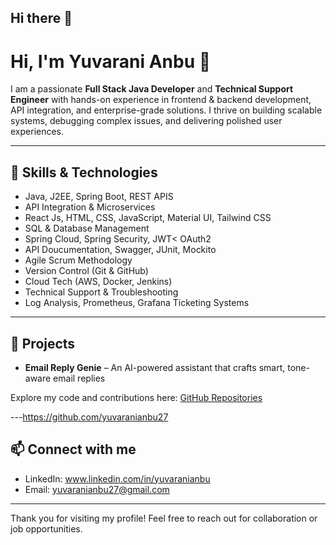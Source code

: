 
## Hi there 👋

# Hi, I'm Yuvarani Anbu 👋
I am a passionate **Full Stack Java Developer** and **Technical Support Engineer** with hands-on experience in frontend & backend development, API integration, and enterprise-grade solutions. I thrive on building scalable systems, debugging complex issues, and delivering polished user experiences.



----

## 💼 Skills & Technologies
- Java, J2EE, Spring Boot, REST APIS
- API Integration & Microservices
- React Js, HTML, CSS, JavaScript, Material UI, Tailwind CSS
- SQL & Database Management
- Spring Cloud, Spring Security, JWT< OAuth2
- API Doucumentation, Swagger, JUnit, Mockito
- Agile Scrum Methodology  
- Version Control (Git & GitHub)
- Cloud Tech (AWS, Docker, Jenkins)
- Technical Support & Troubleshooting
- Log Analysis, Prometheus, Grafana Ticketing Systems

---

## 🚀 Projects
- **Email Reply Genie** – An AI-powered assistant that crafts smart, tone-aware email replies

Explore my code and contributions here: [GitHub Repositories](https://github.com/yuvaranianbu27)

---https://github.com/yuvaranianbu27

## 📫 Connect with me
- LinkedIn: www.linkedin.com/in/yuvaranianbu
- Email: yuvaranianbu27@gmail.com

---

Thank you for visiting my profile! Feel free to reach out for collaboration or job opportunities.



